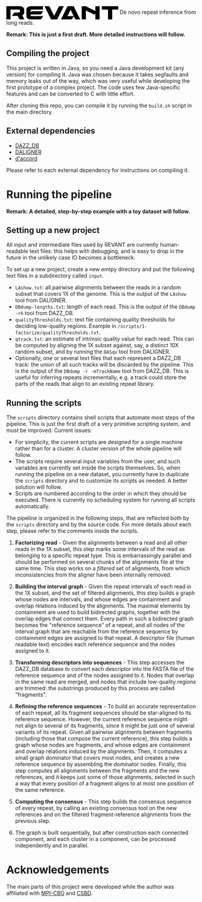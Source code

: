 <img align="center" src="./logo.png" width="297" height="35"/>
De novo repeat inference from long reads.


**Remark: This is just a first draft. More detailed instructions will follow.**


## Compiling the project

This project is written in Java, so you need a Java development kit (any version) for compiling it. Java was chosen because it takes segfaults and memory leaks out of the way, which was very useful while developing the first prototype of a complex project. The code uses few Java-specific features and can be converted to C with little effort.

After cloning this repo, you can compile it by running the `build.sh` script in the main directory.

## External dependencies

* [DAZZ_DB](https://github.com/thegenemyers/DAZZ_DB) 
* [DALIGNER](https://github.com/thegenemyers/DALIGNER)
* [d'accord](https://gitlab.com/german.tischler/daccord)

Please refer to each external dependency for instructions on compiling it.



# Running the pipeline

**Remark: A detailed, step-by-step example with a toy dataset will follow.**

## Setting up a new project

All input and intermediate files used by REVANT are currently human-readable text files: this helps with debugging, and is easy to drop in the future in the unlikely case IO becomes a bottleneck. 

To set up a new project, create a new emtpy directory and put the following text files in a subdirectory called `input`.

* `LAshow.txt`: all pairwise alignments between the reads in a random subset that covers 1X of the genome. This is the output of the `LAshow` tool from DALIGNER.
* `DBdump-lengths.txt`: length of each read. This is the output of the `DBdump -rh` tool from DAZZ_DB.
* `qualityThresholds.txt`: text file containing quality thresholds for deciding low-quality regions. Example in `/scripts/1-factorize/qualityThresholds.txt`.
* `qtrack.txt`: an estimate of intrinsic quality value for each read. This can be computed by aligning the 1X subset against, say, a distinct 10X random subset, and by running the `DASqv` tool from DALIGNER.
* Optionally, one or several text files that each represent a DAZZ_DB track: the union of all such tracks will be discarded by the pipeline. This is the output of the `DBdump -r -mTrackName` tool from DAZZ_DB. This is useful for inferring repeats incrementally, e.g. a track could store the parts of the reads that align to an existing repeat library.

## Running the scripts

The `scripts` directory contains shell scripts that automate most steps of the pipeline. This is just the first draft of a very primitive scripting system, and must be improved. Current issues:

* For simplicity, the current scripts are designed for a single machine rather than for a cluster. A cluster version of the whole pipeline will follow.
* The scripts require several input variables from the user, and such variables are currently set inside the scripts themselves. So, when running the pipeline on a new dataset, you currently have to duplicate the `scripts` directory and to customize its scripts as needed. A better solution will follow.
* Scripts are numbered according to the order in which they should be executed. There is currently no scheduling system for running all scripts automatically.

The pipeline is organized in the following steps, that are reflected both by the `scripts` directory and by the source code. For more details about each step, please refer to the comments inside the scripts.

1. **Factorizing read** - Given the alignments between a read and all other reads in the 1X subset, this step marks some intervals of the read as belonging to a specific repeat type. This is embarrassingly parallel and should be performed on several chunks of the alignments file at the same time. This step works on a *filtered* set of alignments, from which inconsistencies from the aligner have been internally removed.
2. **Building the interval graph** - Given the repeat intervals of each read in the 1X subset, and the set of filtered alignments, this step builds a graph whose nodes are intervals, and whose edges are containment and overlap relations induced by the alignments. The maximal elements by containment are used to build bidirected graphs, together with the overlap edges that connect them. Every path in such a bidirected graph becomes the "reference sequence" of a repeat, and all nodes of the interval graph that are reachable from the reference sequence by containment edges are assigned to that repeat. A descriptor file (human readable text) encodes each reference sequence and the nodes assigned to it.
3. **Transforming descriptors into sequences** - This step accesses the DAZZ_DB database to convert each descriptor into the FASTA file of the reference sequence and of the nodes assigned to it. Nodes that overlap in the same read are merged, and nodes that include low-quality regions are trimmed: the substrings produced by this process are called "fragments".
4. **Refining the reference sequences** - To build an accurate representation of each repeat, all its fragment sequences should be star-aligned to its reference sequence. However, the current reference sequence might not align to several of its fragments, since it might be just one of several variants of its repeat. Given all pairwise alignments between fragments (including those that compose the current reference), this step builds a graph whose nodes are fragments, and whose edges are containment and overlap relations induced by the alignments. Then, it computes a small graph dominator that covers most nodes, and creates a new reference sequence by assembling the dominator nodes. Finally, this step computes all alignments between the fragments and the new references, and it keeps just some of those alignments, selected in such a way that every position of a fragment aligns to at most one position of the same reference.
5. **Computing the consensus** - This step builds the consensus sequence of every repeat, by calling an existing consensus tool on the new references and on the filtered fragment-reference alignments from the previous step.


5. The graph is built sequentially, but after construction each connected component, and each cluster in a component, can be processed independently and in parallel.


# Acknowledgements

The main parts of this project were developed while the author was affiliated with [MPI-CBG](https://www.mpi-cbg.de/home/) and [CSBD](http://www.csbdresden.de).
